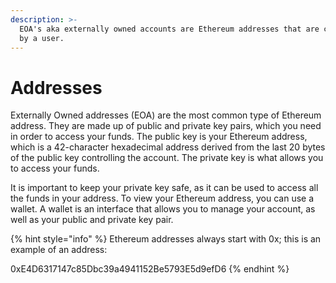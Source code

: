 ```yaml
---
description: >-
  EOA's aka externally owned accounts are Ethereum addresses that are controlled
  by a user.
---
```


# Addresses

Externally Owned addresses (EOA) are the most common type of Ethereum address. They are made up of public and private key pairs, which you need in order to access your funds. The public key is your Ethereum address, which is a 42-character hexadecimal address derived from the last 20 bytes of the public key controlling the account. The private key is what allows you to access your funds.&#x20;

It is important to keep your private key safe, as it can be used to access all the funds in your address. To view your Ethereum address, you can use a wallet. A wallet is an interface that allows you to manage your account, as well as your public and private key pair.

{% hint style="info" %}
Ethereum addresses always start with 0x; this is an example of an address:

0xE4D6317147c85Dbc39a4941152Be5793E5d9efD6
{% endhint %}
